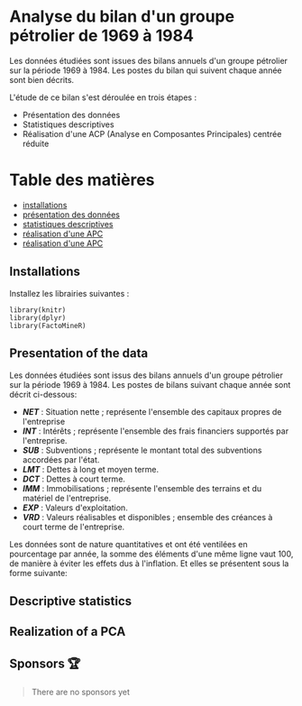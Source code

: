 # Analyse du bilan d'un groupe pétrolier de 1969 à 1984 
Les données étudiées sont issues des bilans annuels d'un groupe pétrolier sur la période 1969 à 1984. 
Les postes du bilan qui suivent chaque année sont bien décrits.

L'étude de ce bilan s'est déroulée en trois étapes :
- Présentation des données
- Statistiques descriptives
- Réalisation d'une ACP (Analyse en Composantes Principales) centrée réduite

# Table des matières
- [installations](#install)
- [présentation des données](#presentation)
- [statistiques descriptives](#descriptive)
- [réalisation d'une APC](#pca)
- [réalisation d'une APC](#sponsors)


<h2 id="install">Installations</h2>
Installez les librairies suivantes :

```
library(knitr)
library(dplyr)
library(FactoMineR)
```

<h2 id="presentation">Presentation of the data </h2>
Les données étudiées sont issus des bilans annuels d'un groupe pétrolier sur la période
1969 à 1984. Les postes de bilans suivant chaque année sont décrit ci-dessous:
  
  * **_NET_** : Situation nette ; représente l'ensemble des capitaux propres de l'entreprise
  * **_INT_** : Intérêts ; représente l'ensemble des frais financiers supportés par l'entreprise.
  * **_SUB_** : Subventions ; représente le montant total des subventions accordées par l'état.
  * **_LMT_** : Dettes à long et moyen terme.
  * **_DCT_** : Dettes à court terme.
  * **_IMM_** : Immobilisations ; représente l'ensemble des terrains et du matériel de l'entreprise.
  * **_EXP_** : Valeurs d'exploitation.
  * **_VRD_** : Valeurs réalisables et disponibles ; ensemble des créances à court terme de l'entreprise.

Les données sont de nature quantitatives et ont été ventilées en pourcentage par année, la somme des éléments d'une même
ligne vaut 100, de manière à éviter les effets dus à l'inflation.
Et elles se présentent sous la forme suivante:





<h2 id="descriptive">Descriptive statistics</h2>

<h2 id="pca">Realization of a PCA</h2>


<h2 id="sponsors">

Sponsors 🏆

</h2>

> There are no sponsors yet



